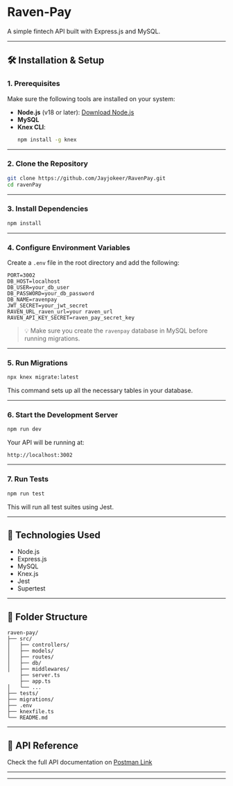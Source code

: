 # Raven-Pay

A simple fintech API built with Express.js and MySQL.

---

## 🛠️ Installation & Setup

### 1. Prerequisites

Make sure the following tools are installed on your system:

- **Node.js** (v18 or later): [Download Node.js](https://nodejs.org/)
- **MySQL**
- **Knex CLI**:
  ```bash
  npm install -g knex
  ```

---

### 2. Clone the Repository

```bash
git clone https://github.com/Jayjokeer/RavenPay.git
cd ravenPay
```

---

### 3. Install Dependencies

```bash
npm install
```

---

### 4. Configure Environment Variables

Create a `.env` file in the root directory and add the following:

```env
PORT=3002
DB_HOST=localhost
DB_USER=your_db_user
DB_PASSWORD=your_db_password
DB_NAME=ravenpay
JWT_SECRET=your_jwt_secret
RAVEN_URL_raven_url=your raven_url
RAVEN_API_KEY_SECRET=raven_pay_secret_key
```

> 💡 Make sure you create the `ravenpay` database in MySQL before running migrations.

---

### 5. Run Migrations

```bash
npx knex migrate:latest
```

This command sets up all the necessary tables in your database.

---

### 6. Start the Development Server

```bash
npm run dev
```

Your API will be running at:

```
http://localhost:3002
```

---

### 7. Run Tests

```bash
npm run test
```

This will run all test suites using Jest.

---

## 🚀 Technologies Used

- Node.js
- Express.js
- MySQL
- Knex.js
- Jest
- Supertest

---

## 📂 Folder Structure

```
raven-pay/
├── src/
│   ├── controllers/
│   ├── models/
│   ├── routes/
│   ├── db/
│   ├── middlewares/
    ├── server.ts
    ├── app.ts
│   └── ...
├── tests/
├── migrations/
├── .env
├── knexfile.ts
└── README.md
```

---

## 📮 API Reference

Check the full API documentation on [Postman Link](https://www.postman.com/dev-demons/workspace/public-workspace/collection/26660523-99bc3f30-840f-48fc-b115-04324744926a?action=share&creator=26660523)

---
---
